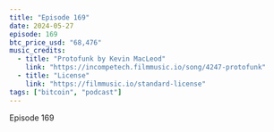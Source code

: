 ```yaml
---
title: "Episode 169"
date: 2024-05-27
episode: 169
btc_price_usd: "68,476"
music_credits:
  - title: "Protofunk by Kevin MacLeod"
    link: "https://incompetech.filmmusic.io/song/4247-protofunk"
  - title: "License"
    link: "https://filmmusic.io/standard-license"
tags: ["bitcoin", "podcast"]
---
```


Episode 169